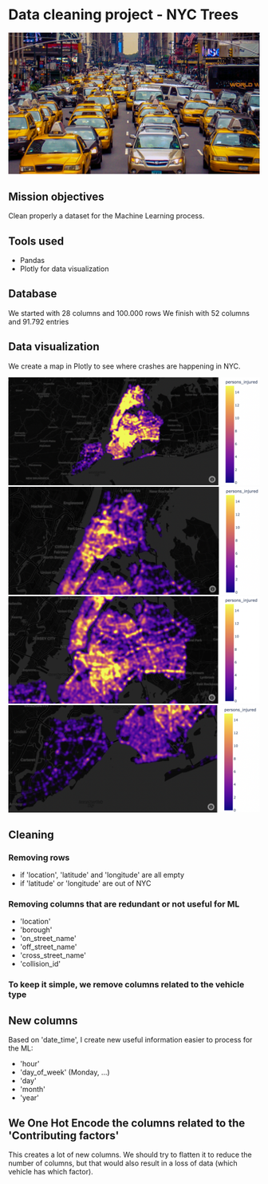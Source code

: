 # Data cleaning project - NYC Trees
![](new-york-traffic.jpeg)

## Mission objectives

Clean properly a dataset for the Machine Learning process.

## Tools used

- Pandas
- Plotly for data visualization

## Database

We started with 28 columns and 100.000 rows
We finish with 52 columns and 91.792 entries

## Data visualization
We create a map in Plotly to see where crashes are happening in NYC.

![](nyc_crash_map_1.png)
![](nyc_crash_map_2.png)
![](nyc_crash_map_3.png)
![](nyc_crash_map_4.png)

## Cleaning
### Removing rows
- if 'location', 'latitude' and 'longitude' are all empty
- if 'latitude' or 'longitude' are out of NYC

### Removing columns that are redundant or not useful for ML
- 'location' 
- 'borough'
- 'on_street_name'
- 'off_street_name'
- 'cross_street_name'
- 'collision_id'

### To keep it simple, we remove columns related to the vehicle type

## New columns
Based on 'date_time', I create new useful information easier to process for the ML:
- 'hour'
- 'day_of_week' (Monday, ...)
- 'day'
- 'month'
- 'year'

## We One Hot Encode the columns related to the 'Contributing factors'
This creates a lot of new columns. We should try to flatten it to reduce the number of columns, but that would also result in a loss of data (which vehicle has which factor).